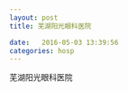 ```yaml
--- 
layout: post 
title: 芜湖阳光眼科医院

date:   2016-05-03 13:39:56 
categories: hosp 
--- 
```

   
芜湖阳光眼科医院
